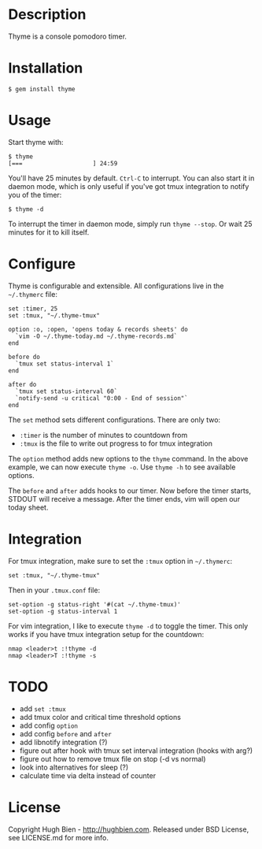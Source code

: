 Description
===========

Thyme is a console pomodoro timer.

Installation
============

    $ gem install thyme

Usage
=====

Start thyme with:

    $ thyme
    [===                    ] 24:59

You'll have 25 minutes by default.  `Ctrl-C` to interrupt.  You can also start
it in daemon mode, which is only useful if you've got tmux integration to notify
you of the timer:

    $ thyme -d

To interrupt the timer in daemon mode, simply run `thyme --stop`.  Or wait 25
minutes for it to kill itself.

Configure
=========

Thyme is configurable and extensible.  All configurations live in the
`~/.thymerc` file:

    set :timer, 25
    set :tmux, "~/.thyme-tmux"

    option :o, :open, 'opens today & records sheets' do
      `vim -O ~/.thyme-today.md ~/.thyme-records.md`
    end

    before do
      `tmux set status-interval 1`
    end

    after do
      `tmux set status-interval 60`
      `notify-send -u critical "0:00 - End of session"`
    end

The `set` method sets different configurations.  There are only two:

* `:timer` is the number of minutes to countdown from
* `:tmux` is the file to write out progress to for tmux integration

The `option` method adds new options to the `thyme` command.  In the above
example, we can now execute `thyme -o`.  Use `thyme -h` to see available
options.

The `before` and `after` adds hooks to our timer.  Now before the timer starts,
STDOUT will receive a message.  After the timer ends, vim will open our today
sheet.

Integration
===========

For tmux integration, make sure to set the `:tmux` option in `~/.thymerc`:

    set :tmux, "~/.thyme-tmux"

Then in your `.tmux.conf` file:

    set-option -g status-right '#(cat ~/.thyme-tmux)'
    set-option -g status-interval 1

For vim integration, I like to execute `thyme -d` to toggle the timer.  This only
works if you have tmux integration setup for the countdown:

    nmap <leader>t :!thyme -d
    nmap <leader>T :!thyme -s

TODO
====

* add `set :tmux`
* add tmux color and critical time threshold options
* add config `option`
* add config `before` and `after`
* add libnotify integration (?)
* figure out after hook with tmux set interval integration (hooks with arg?)
* figure out how to remove tmux file on stop (-d vs normal)
* look into alternatives for sleep (?)
* calculate time via delta instead of counter

License
=======

Copyright Hugh Bien - http://hughbien.com.
Released under BSD License, see LICENSE.md for more info.
